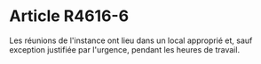 # Article R4616-6

Les réunions de l'instance ont lieu dans un local approprié et, sauf exception justifiée par l'urgence, pendant les heures de travail.